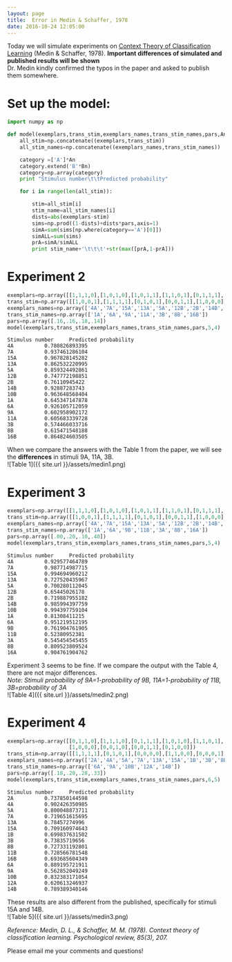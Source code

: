 ```yaml
---
layout: page
title:  Error in Medin & Schaffer, 1978
date: 2016-10-24 12:05:00
---
```



Today we will simulate experiments on [Context Theory of Classification Learning](http://groups.psych.northwestern.edu/medin/documents/MedinSchaffer1978PsychRev.pdf) (Medin & Schaffer, 1978).
**Important differences of simulated and published results will be shown**  
Dr. Medin kindly confirmed the typos in the paper and asked to publish them somewhere.

# Set up the model:


```python
import numpy as np

def model(exemplars,trans_stim,exemplars_names,trans_stim_names,pars,An,Bn):
    all_stim=np.concatenate((exemplars,trans_stim))
    all_stim_names=np.concatenate((exemplars_names,trans_stim_names))

    category =['A']*An
    category.extend('B'*Bn)
    category=np.array(category)
    print "Stimulus number\t\tPredicted probability"

    for i in range(len(all_stim)):

        stim=all_stim[i]
        stim_name=all_stim_names[i]
        dists=abs(exemplars-stim)
        sims=np.prod((1-dists)+dists*pars,axis=1)
        simA=sum(sims[np.where(category=='A')[0]])
        simALL=sum(sims)
        prA=simA/simALL
        print stim_name+'\t\t\t'+str(max([prA,1-prA]))
```

# Experiment 2


```python
exemplars=np.array([[1,1,1,0],[1,0,1,0],[1,0,1,1],[1,1,0,1],[0,1,1,1],[1,1,0,0],[0,1,1,0],[0,0,0,1],[0,0,0,0]])
trans_stim=np.array([[1,0,0,1],[1,1,1,1],[0,1,0,1],[0,0,1,1],[1,0,0,0],[0,0,1,0],[0,1,0,0]])
exemplars_names=np.array(['4A','7A','15A','13A','5A','12B','2B','14B','10B'])
trans_stim_names=np.array(['1A','6A','9A','11A','3B','8B','16B'])
pars=np.array([.16,.16,.18,.14])
model(exemplars,trans_stim,exemplars_names,trans_stim_names,pars,5,4)
```

    Stimulus number		Predicted probability
    4A			0.780826893395
    7A			0.937461286104
    15A			0.967828145282
    13A			0.862532220995
    5A			0.859324492861
    12B			0.747772198851
    2B			0.76110945422
    14B			0.92887283743
    10B			0.963648568404
    1A			0.645347147878
    6A			0.926105712059
    9A			0.602958902172
    11A			0.605683339728
    3B			0.574466033716
    8B			0.615471548188
    16B			0.864824603505


When we compare the answers with the Table 1 from the paper, we will see the **differences** in stimuli 9A, 11A, 3B.  
![Table 1]({{ site.url }}/assets/medin1.png)

# Experiment 3


```python
exemplars=np.array([[1,1,1,0],[1,0,1,0],[1,0,1,1],[1,1,0,1],[0,1,1,1],[1,1,0,0],[0,1,1,0],[0,0,0,1],[0,0,0,0]])
trans_stim=np.array([[1,0,0,1],[1,1,1,1],[0,1,0,1],[0,0,1,1],[1,0,0,0],[0,0,1,0],[0,1,0,0]])
exemplars_names=np.array(['4A','7A','15A','13A','5A','12B','2B','14B','10B'])
trans_stim_names=np.array(['1A','6A','9B','11B','3A','8B','16A'])
pars=np.array([.00,.20,.10,.40])
model(exemplars,trans_stim,exemplars_names,trans_stim_names,pars,5,4)
```

    Stimulus number		Predicted probability
    4A			0.929577464789
    7A			0.987714987715
    15A			0.994694960212
    13A			0.727520435967
    5A			0.700280112045
    12B			0.65445026178
    2B			0.719887955182
    14B			0.985994397759
    10B			0.994397759104
    1A			0.81308411215
    6A			0.951219512195
    9B			0.761904761905
    11B			0.52380952381
    3A			0.545454545455
    8B			0.809523809524
    16A			0.904761904762


Experiment 3 seems to be fine. If we compare the output with the Table 4, there are not major differences.  
*Note: Stimuli probability of 9A=1-probability of 9B, 11A=1-probability of 11B, 3B=probability of 3A*  
![Table 4]({{ site.url }}/assets/medin2.png)

# Experiment 4


```python
exemplars=np.array([[0,1,1,0],[1,1,1,0],[0,1,1,1],[1,0,1,0],[1,1,0,1],[1,0,1,1],[1,0,0,1],
                    [1,0,0,0],[0,0,1,0],[0,0,1,1],[0,1,0,0]])
trans_stim=np.array([[1,1,1,1],[0,1,0,1],[0,0,0,0],[1,1,0,0],[0,0,0,1]])
exemplars_names=np.array(['2A','4A','5A','7A','13A','15A','1B','3B','8B','11B','16B'])
trans_stim_names=np.array(['6A','9A','10B','12A','14B'])
pars=np.array([.18,.20,.28,.33])
model(exemplars,trans_stim,exemplars_names,trans_stim_names,pars,6,5)
```

    Stimulus number		Predicted probability
    2A			0.737850144598
    4A			0.902426350985
    5A			0.800048873711
    7A			0.719651615695
    13A			0.78457274996
    15A			0.709160974643
    1B			0.699837631502
    3B			0.73835719656
    8B			0.727331192801
    11B			0.728566781548
    16B			0.693685604349
    6A			0.889195721911
    9A			0.562852049249
    10B			0.832383171054
    12A			0.620613246937
    14B			0.789389340146


These results are also different from the published, specifically for stimuli 15A and 14B.  
![Table 5]({{ site.url }}/assets/medin3.png)

*Reference: Medin, D. L., & Schaffer, M. M. (1978). Context theory of classification learning. Psychological review, 85(3), 207.*

Please email me your comments and questions!
